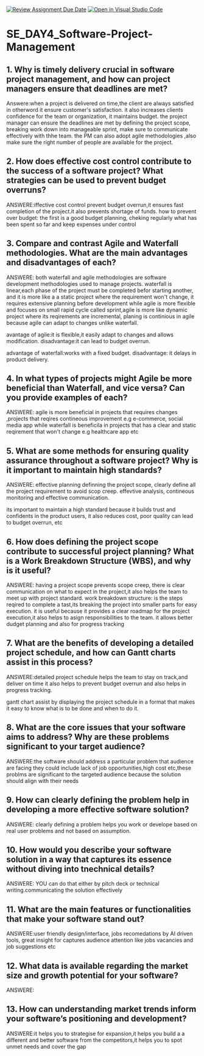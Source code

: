 [![Review Assignment Due Date](https://classroom.github.com/assets/deadline-readme-button-22041afd0340ce965d47ae6ef1cefeee28c7c493a6346c4f15d667ab976d596c.svg)](https://classroom.github.com/a/9pw6JKcu)
[![Open in Visual Studio Code](https://classroom.github.com/assets/open-in-vscode-2e0aaae1b6195c2367325f4f02e2d04e9abb55f0b24a779b69b11b9e10269abc.svg)](https://classroom.github.com/online_ide?assignment_repo_id=18443929&assignment_repo_type=AssignmentRepo)
# SE_DAY4_Software-Project-Management
## 1. Why is timely delivery crucial in software project management, and how can project managers ensure that deadlines are met?

Answere:when a project is delivered on time,the client are always satisfied in otherword it ensure customer's satisfaction.
it also increases clients confidence for the team or organization, it maintains budget.
the project manager can ensure the deadlines are met  by defining the project scope, breaking work down into manageable sprint, make sure to communicate effectively with thhe team. the PM can also adopt agile methodologies ,also make sure the right number of people are available for the project.




## 2. How does effective cost control contribute to the success of a software project? What strategies can be used to prevent budget overruns?

ANSWERE:iffective cost control prevent budget overrun,it ensures fast completion of the project.it also prevents shortage of funds.
how to prevent over budget: the first is a good budget planning, cheking regularly what has been spent so far and keep expenses under control


## 3. Compare and contrast Agile and Waterfall methodologies. What are the main advantages and disadvantages of each?

ANSWERE: both waterfall and agile methodologies are software development methodologies used to manage projects.
waterfall is linear,each phase of the project must be completed befor starting another, and it is more like a a static project where the requirement won't change, it requires extensive planning before development while agile is more flexible and focuses on small rapid cycle called sprint,agile is more like  dynamic project  where its reqirements are incremental, planing is continious in agile because agile can adapt to changes unlike waterfall.

avantage of agile:it is flexible,it easily adapt to changes and allows modification.
disadvantage:it can lead to budget overrun.

advantage of waterfall:works with a fixed budget.
disadvantage: it delays in product delivery.


## 4. In what types of projects might Agile be more beneficial than Waterfall, and vice versa? Can you provide examples of each?

ANSWERE: agile is more beneficial in projects that requires changes  ,projects that reqires contineous improvement e.g e-commerce, social media app
while waterfall is beneficila in projects that has a clear and static reqirement that won't change e.g healthcare app etc


## 5. What are some methods for ensuring quality assurance throughout a software project? Why is it important to maintain high standards?

ANSWERE: effective planning
definning  the project scope, clearly define all the project requirement to avoid scop creep. effevtive analysis, contineous monitoring and effective communication.

its important to maintain a high standard because it builds trust
and confidents in the product users, it also reduces cost, poor quality can lead to budget overrun, etc

## 6. How does defining the project scope contribute to successful project planning? What is a Work Breakdown Structure (WBS), and why is it useful?

ANSWERE: having a project scope prevents scope creep, there is clear communication on what to expect in the project,it also helps the team to meet up with project standard.
work breakdown structure: is the steps reqired to complete a tast,its breaking the project into smaller parts for easy execution.
it is useful because it provides a clear roadmap for the project execution,it also helps to asign responsibilities to the team.
it allows better dudget planning and also for progress tracking
 
## 7. What are the benefits of developing a detailed project schedule, and how can Gantt charts assist in this process?

ANSWERE:detailed project schedule helps the team to stay on track,and deliver on time it also helps to prevent budget overrun and also helps in progress tracking.

gantt chart assist by displaying the project schedule in a format that makes it easy to know what is to be done and when to do it.

## 8. What are the core issues that your software aims to address? Why are these problems significant to your target audience?

ANSWERE:the software should address a particular problem that audience are facing they could include lack of job opportunities,high cost etc,these problms are significant to the targeted audience because the solution should align with their needs

## 9. How can clearly defining the problem help in developing a more effective software solution?
ANSWERE: clearly defining a problem helps you work or develope based on real user problems and not based on assumption.

## 10. How would you describe your software solution in a way that captures its essence without diving  into tnechnical details?

ANSWERE: YOU can do that either by pitch deck or technical writing.communicating the solution effectively

## 11. What are the main features or functionalities that make your software stand out?

ANSWERE:user friendly design/interface, jobs recomedations by AI driven tools, great insight for captures audience attention like jobs vacancies and job suggestions etc

## 12. What data is available regarding the market size and growth potential for your software?

ANSWERE:
## 13. How can understanding market trends inform your software’s positioning and development?

ANSWERE:it helps you to strategise for expansion,it helps you build a a different and better software from the competitors,it helps you to spot unmet needs and cover the gap

